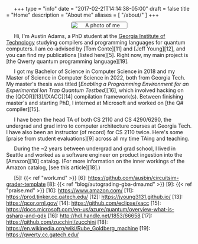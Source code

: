 +++
type = "info"
date = "2017-02-21T14:14:38-05:00"
draft = false
title = "Home"
description = "About me"
aliases = [ "/about/" ]
+++

<style>
p {
  text-indent: 1.5em;
  margin: 0.75em 0 0 0;
}
img {
  border: 1px solid #888;
  border-radius: 4px;
  max-width: 150px;
  display: block;
  margin: 0 auto;
}
</style>

![A photo of me][i1]

Hi, I'm Austin Adams, a PhD student at the [Georgia Institute of Technology][1]
studying compilers and programming languages for quantum computers. I am
co-advised by [Tom Conte][11] and [Jeff Young][12], and you can find my
publications [listed here][5]. Right now, my main project is [the Qwerty
quantum programming language][19].

I got my Bachelor of Science in Computer Science in 2018 and my Master of
Science in Computer Science in 2022, both from Georgia Tech. My master's thesis
was titled [_Enabling a Programming Environment for an Experimental Ion Trap
Quantum Testbed_][16], which involved hacking on the [QCOR][13]/[XACC][14]
compilation framework(s). Between finishing master's and starting PhD, I
interned at Microsoft and worked on [the Q# compiler][15].

I have been the head TA of both CS 2110 and CS 4290/6290, the undergrad and
grad intro to computer architecture courses at Georgia Tech. I have also been
an instructor (of record) for CS 2110 twice. Here's some [praise from student
evaluations][9] across all my time TAing and teaching.

During the ~2 years between undergrad and grad school, I lived in Seattle and
worked as a software engineer on product ingestion into the [Amazon][10]
catalog. (For more information on the inner workings of the Amazon catalog,
[see this article][18].)


[1]: http://gatech.edu/
[3]: http://kennesaw.edu/
[4]: https://dep.kennesaw.edu/
[5]: {{< ref "work.md" >}}
[6]: https://github.com/ausbin/circuitsim-grader-template
[8]: {{< ref "blog/autograding-gba-dma.md" >}}
[9]: {{< ref "praise.md" >}}
[10]: https://www.amazon.com/
[11]: https://prod.tinker.cc.gatech.edu/
[12]: https://jyoung3131.github.io/
[13]: https://qcor.ornl.gov/
[14]: https://github.com/eclipse/xacc
[15]: https://docs.microsoft.com/en-us/azure/quantum/overview-what-is-qsharp-and-qdk
[16]: http://hdl.handle.net/1853/66658
[17]: https://github.com/zucchini/zucchini
[18]: https://en.wikipedia.org/wiki/Rube_Goldberg_machine
[19]: https://qwerty.cc.gatech.edu/

[i1]: /img/about/mugshot.jpg
